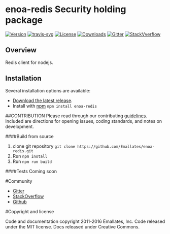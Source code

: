 # enoa-redis Security holding package

[![Version][version-svg]][package-url]
[![travis-svg]][travis-url]
[![License][license-image]][license-url]
[![Downloads][downloads-image]][downloads-url]
[![Gitter][gitter-image]][gitter-url]
[![StackVverflow][stackoverflow-image]][stackoverflow-url]


[version-svg]: https://img.shields.io/npm/v/enoa-redis.svg?style=flat-square
[travis-svg]: https://img.shields.io/travis/Emallates/enoa-redis/master.svg?style=flat-square
[travis-url]: https://api.travis-ci.org/Emallates/enoa-redis.svg?branch=master
[package-url]: https://npmjs.org/package/enoa-redis
[license-image]: https://img.shields.io/badge/license-MIT-green.svg?style=flat-square
[license-url]: LICENSE.txt
[downloads-image]: https://img.shields.io/npm/dm/enoa-redis.svg?style=flat-square
[downloads-url]: http://npm-stat.com/charts.html?package=enoa-redis
[gitter-image]: https://badges.gitter.im/Emallates/enoa-redis.svg
[gitter-url]: https://gitter.im/Emallates/enoa-redis?utm_source=badge&utm_medium=badge&utm_campaign=pr-badge&utm_content=body_badge
[stackoverflow-image]: https://img.shields.io/badge/stackoverflow-enoaredis-blue.svg
[stackoverflow-url]: http://stackoverflow.com/questions/tagged/enoaredis

## Overview

Redis client for nodejs.

## Installation

Several installation options are available:
  
- [Download the latest release](https://github.com/Emallates/enoa-redis/archive/master.zip).
- Install with [npm](https://www.npmjs.com/package/enoa-redis) ``` npm install enoa-redis ```

##CONTRIBUTION
Please read through our contributing [guidelines](https://github.com/Emallates/enoa-redis/blob/master/CONTRIBUTING.md). Included are directions for opening issues, coding standards, and notes on development.

####Build from source
1. clone git repository ``` git clone https://github.com/Emallates/enoa-redis.git ```
2. Run `npm install`
3. Run `npm run build`

####Tests
Coming soon

#Community
 - [Gitter](https://gitter.im/Emallates/enoa-redis?utm_source=badge&utm_medium=badge&utm_campaign=pr-badge&utm_content=body_badge "Live chat")
 - [StackOverflow](http://stackoverflow.com/questions/tagged/enoaredis "Ask Questions")
 - [Github](https://github.com/Emallates/enoa-redis/issues "Open an issue")

#Copyright and license

Code and documentation copyright 2011-2016 Emallates, Inc. Code released under the MIT license. Docs released under Creative Commons.
